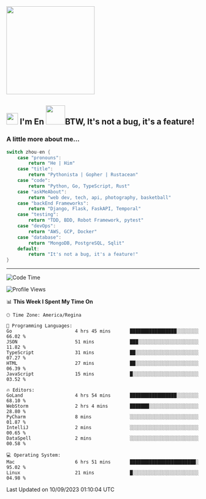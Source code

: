 <img align='center' src="https://media.giphy.com/media/GP1TJJSV4Ys1r64q2A/giphy.gif" width="230">

<h2><img src="https://emojis.slackmojis.com/emojis/images/1531849430/4246/blob-sunglasses.gif?1531849430" width="30"/> I'm En <img src="https://media.giphy.com/media/12oufCB0MyZ1Go/giphy.gif" width="50">BTW, It's not a bug, it's a feature!</h2>


<!-- <img align='right' src="https://media.giphy.com/media/M9gbBd9nbDrOTu1Mqx/giphy.gif" width="230"> -->


### A little more about me... 
<!--
```javascript
const zhou-en = {
    pronouns: "He" | "Him",
    title: "Pythonista" | "Gopher" | "Rustacean",
    code: ["Python", "Go", "Rust", "TypeScript"],
    askMeAbout: ["web dev", "tech", "app dev", "photography"],
    technologies: {
        backEnd: {
            python: ["Django", "Flask", "FaskAPI"],
            go: []
        },
        scraping: ["selenium", "scrapy", "spider"],
        testing: ["Robot Framework"],
        devOps: ["AWS", "Docker", "GCP", "Nginx"],
        databases: ["mongo", "postgresql", "sqlite"],
        misc: ["Firebase", "Heroku"]
    },
    architecture: ["Event Driven Architecture", "Microservices"],
    currentFocus: ["Temporal", "Rust"],
    funFact: "It's not a bug, it's a feature!"
};
```
  -->

```go
switch zhou-en {
    case "pronouns":
        return "He | Him"
    case "title":
        return "Pythonista | Gopher | Rustacean"
    case "code":
        return "Python, Go, TypeScript, Rust"
    case "askMeAbout":
        return "web dev, tech, api, photography, basketball"
    case "backEnd Frameworks":
        return "Django, Flask, FaskAPI, Temporal"
    case "testing":
        return "TDD, BDD, Robot Framework, pytest"
    case "devOps":
        return "AWS, GCP, Docker"
    case "database":
        return "MongoDB, PostgreSQL, Sqlit"
    default:
        return "It's not a bug, it's a feature!"
}
```




---
<!--START_SECTION:waka-->
![Code Time](http://img.shields.io/badge/Code%20Time-928%20hrs%2014%20mins-blue)

![Profile Views](http://img.shields.io/badge/Profile%20Views-3-blue)

📊 **This Week I Spent My Time On** 

```text
🕑︎ Time Zone: America/Regina

💬 Programming Languages: 
Go                       4 hrs 45 mins       █████████████████░░░░░░░░   66.02 % 
JSON                     51 mins             ███░░░░░░░░░░░░░░░░░░░░░░   11.82 % 
TypeScript               31 mins             ██░░░░░░░░░░░░░░░░░░░░░░░   07.27 % 
HTML                     27 mins             ██░░░░░░░░░░░░░░░░░░░░░░░   06.39 % 
JavaScript               15 mins             █░░░░░░░░░░░░░░░░░░░░░░░░   03.52 % 

🔥 Editors: 
GoLand                   4 hrs 54 mins       █████████████████░░░░░░░░   68.10 % 
WebStorm                 2 hrs 4 mins        ███████░░░░░░░░░░░░░░░░░░   28.80 % 
PyCharm                  8 mins              ░░░░░░░░░░░░░░░░░░░░░░░░░   01.87 % 
IntelliJ                 2 mins              ░░░░░░░░░░░░░░░░░░░░░░░░░   00.65 % 
DataSpell                2 mins              ░░░░░░░░░░░░░░░░░░░░░░░░░   00.58 % 

💻 Operating System: 
Mac                      6 hrs 51 mins       ████████████████████████░   95.02 % 
Linux                    21 mins             █░░░░░░░░░░░░░░░░░░░░░░░░   04.98 % 
```


 Last Updated on 10/09/2023 01:10:04 UTC
<!--END_SECTION:waka-->
